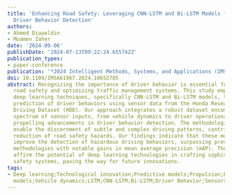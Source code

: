 ```yaml
---
title: 'Enhancing Road Safety: Leveraging CNN-LSTM and Bi-LSTM Models for Advanced
  Driver Behavior Detection'
authors:
- Ahmed Diaaeldin
- Moamen Zaher
date: '2024-09-06'
publishDate: '2024-07-13T09:22:24.655742Z'
publication_types:
- paper-conference
publication: '*2024 Intelligent Methods, Systems, and Applications (IMSA)*'
doi: 10.1109/IMSA61967.2024.10652785
abstract: Recognizing the importance of driver behavior is essential for enhancing
  road safety and optimizing traffic management systems. This study employs advanced
  deep learning techniques, specifically CNN-LSTM and Bi-LSTM models, to refine the
  prediction of driver behaviors using sensor data from the Honda Research Institute
  Driving Dataset (HDD). Our approach integrates a robust dataset encompassing a broad
  spectrum of sensor inputs, from vehicle dynamics to driver operational parameters,
  propelling advancements in driver behavior detection. The methodologies utilized
  enable the discernment of subtle and complex driving patterns, contributing to the
  reduction of road safety hazards. Our findings indicate that these models significantly
  improve the detection of hazardous driving behaviors, surpassing previous state-of-the-art
  methodologies with notable gains in mean average precision (mAP). These advancements
  affirm the potential of deep learning technologies in crafting sophisticated predictive
  safety systems, paving the way for future innovations.
tags:
- Deep learning;Technological innovation;Predictive models;Propulsion;Road safety;Data
  models;Vehicle dynamics;LSTM;CNN-LSTM;Bi-LSTM;Driver Behavior;Sensors
---
```


